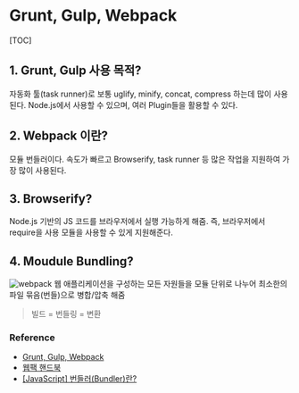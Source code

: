 # Grunt, Gulp, Webpack

[TOC]

## 1. Grunt, Gulp 사용 목적?
자동화 툴(task runner)로 보통 uglify, minify, concat, compress 하는데 많이 사용된다.
Node.js에서 사용할 수 있으며, 여러 Plugin들을 활용할 수 있다.

## 2. Webpack 이란?
모듈 번들러이다. 속도가 빠르고 Browserify, task runner 등 많은 작업을 지원하여 가장 많이 사용된다.

## 3. Browserify?
Node.js 기반의 JS 코드를 브라우저에서 실행 가능하게 해줌.
즉, 브라우저에서 require을 사용 모듈을 사용할 수 있게 지원해준다.

## 4. Moudule Bundling?
![webpack](https://res.cloudinary.com/practicaldev/image/fetch/s--ot1WARcD--/c_imagga_scale,f_auto,fl_progressive,h_420,q_auto,w_1000/https://dev-to-uploads.s3.amazonaws.com/i/39go9c6djbo45zulu9ok.png)
웹 애플리케이션을 구성하는 모든 자원들을 모듈 단위로 나누어 최소한의 파일 묶음(번들)으로 병합/압축 해줌
> 빌드 = 번들링 = 변환

### Reference
- [Grunt, Gulp, Webpack](https://eond.com/frontend/417049)
- [웹팩 핸드북](https://joshua1988.github.io/webpack-guide/webpack/what-is-webpack.html#%EC%9B%B9%ED%8C%A9%EC%97%90%EC%84%9C%EC%9D%98-%EB%AA%A8%EB%93%88)
- [[JavaScript] 번들러(Bundler)란?](https://blog.leehov.in/24)